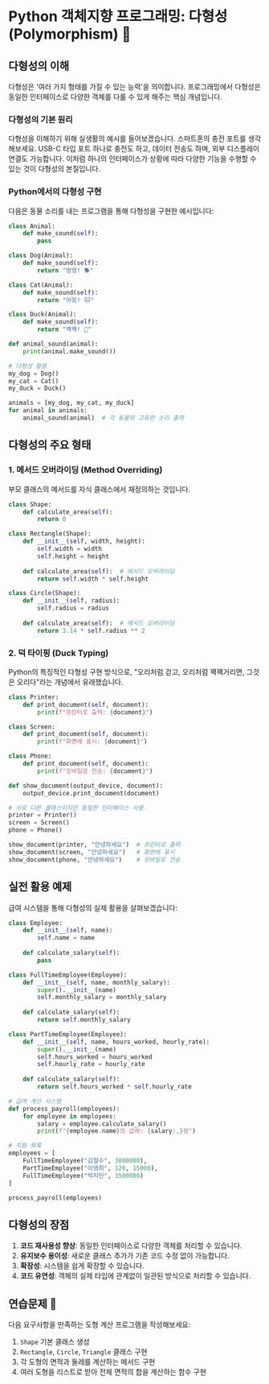 # Python 객체지향 프로그래밍: 다형성(Polymorphism) 🔄

## 다형성의 이해

다형성은 '여러 가지 형태를 가질 수 있는 능력'을 의미합니다. 프로그래밍에서 다형성은 동일한 인터페이스로 다양한 객체를 다룰 수 있게 해주는 핵심 개념입니다. 

### 다형성의 기본 원리

다형성을 이해하기 위해 실생활의 예시를 들어보겠습니다. 스마트폰의 충전 포트를 생각해보세요. USB-C 타입 포트 하나로 충전도 하고, 데이터 전송도 하며, 외부 디스플레이 연결도 가능합니다. 이처럼 하나의 인터페이스가 상황에 따라 다양한 기능을 수행할 수 있는 것이 다형성의 본질입니다.

### Python에서의 다형성 구현

다음은 동물 소리를 내는 프로그램을 통해 다형성을 구현한 예시입니다:

```python
class Animal:
    def make_sound(self):
        pass

class Dog(Animal):
    def make_sound(self):
        return "멍멍! 🐕"

class Cat(Animal):
    def make_sound(self):
        return "야옹! 🐱"

class Duck(Animal):
    def make_sound(self):
        return "꽥꽥! 🦆"

def animal_sound(animal):
    print(animal.make_sound())

# 다형성 활용
my_dog = Dog()
my_cat = Cat()
my_duck = Duck()

animals = [my_dog, my_cat, my_duck]
for animal in animals:
    animal_sound(animal)  # 각 동물의 고유한 소리 출력
```

## 다형성의 주요 형태

### 1. 메서드 오버라이딩 (Method Overriding)

부모 클래스의 메서드를 자식 클래스에서 재정의하는 것입니다.

```python
class Shape:
    def calculate_area(self):
        return 0

class Rectangle(Shape):
    def __init__(self, width, height):
        self.width = width
        self.height = height
    
    def calculate_area(self):  # 메서드 오버라이딩
        return self.width * self.height

class Circle(Shape):
    def __init__(self, radius):
        self.radius = radius
    
    def calculate_area(self):  # 메서드 오버라이딩
        return 3.14 * self.radius ** 2
```

### 2. 덕 타이핑 (Duck Typing)

Python의 특징적인 다형성 구현 방식으로, "오리처럼 걷고, 오리처럼 꽥꽥거리면, 그것은 오리다"라는 개념에서 유래했습니다.

```python
class Printer:
    def print_document(self, document):
        print(f"프린터로 출력: {document}")

class Screen:
    def print_document(self, document):
        print(f"화면에 표시: {document}")

class Phone:
    def print_document(self, document):
        print(f"모바일로 전송: {document}")

def show_document(output_device, document):
    output_device.print_document(document)

# 서로 다른 클래스이지만 동일한 인터페이스 사용
printer = Printer()
screen = Screen()
phone = Phone()

show_document(printer, "안녕하세요")  # 프린터로 출력
show_document(screen, "안녕하세요")   # 화면에 표시
show_document(phone, "안녕하세요")    # 모바일로 전송
```

## 실전 활용 예제

급여 시스템을 통해 다형성의 실제 활용을 살펴보겠습니다:

```python
class Employee:
    def __init__(self, name):
        self.name = name
    
    def calculate_salary(self):
        pass

class FullTimeEmployee(Employee):
    def __init__(self, name, monthly_salary):
        super().__init__(name)
        self.monthly_salary = monthly_salary
    
    def calculate_salary(self):
        return self.monthly_salary

class PartTimeEmployee(Employee):
    def __init__(self, name, hours_worked, hourly_rate):
        super().__init__(name)
        self.hours_worked = hours_worked
        self.hourly_rate = hourly_rate
    
    def calculate_salary(self):
        return self.hours_worked * self.hourly_rate

# 급여 계산 시스템
def process_payroll(employees):
    for employee in employees:
        salary = employee.calculate_salary()
        print(f"{employee.name}의 급여: {salary:,}원")

# 직원 목록
employees = [
    FullTimeEmployee("김철수", 3000000),
    PartTimeEmployee("이영희", 120, 15000),
    FullTimeEmployee("박지민", 3500000)
]

process_payroll(employees)
```

## 다형성의 장점

1. **코드 재사용성 향상**: 동일한 인터페이스로 다양한 객체를 처리할 수 있습니다.
2. **유지보수 용이성**: 새로운 클래스 추가가 기존 코드 수정 없이 가능합니다.
3. **확장성**: 시스템을 쉽게 확장할 수 있습니다.
4. **코드 유연성**: 객체의 실제 타입에 관계없이 일관된 방식으로 처리할 수 있습니다.

## 연습문제 🎯

다음 요구사항을 만족하는 도형 계산 프로그램을 작성해보세요:

1. `Shape` 기본 클래스 생성
2. `Rectangle`, `Circle`, `Triangle` 클래스 구현
3. 각 도형의 면적과 둘레를 계산하는 메서드 구현
4. 여러 도형을 리스트로 받아 전체 면적의 합을 계산하는 함수 구현